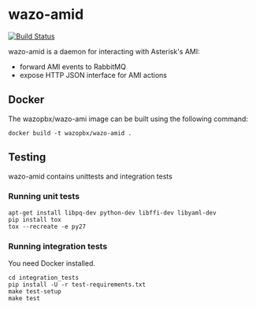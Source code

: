 # wazo-amid
[![Build Status](https://jenkins.wazo.community/buildStatus/icon?job=wazo-amid)](https://jenkins.wazo.community/job/wazo-amid)

wazo-amid is a daemon for interacting with Asterisk's AMI:

* forward AMI events to RabbitMQ
* expose HTTP JSON interface for AMI actions


## Docker

The wazopbx/wazo-ami image can be built using the following command:

    docker build -t wazopbx/wazo-amid .


## Testing

wazo-amid contains unittests and integration tests


### Running unit tests

```
apt-get install libpq-dev python-dev libffi-dev libyaml-dev
pip install tox
tox --recreate -e py27
```


### Running integration tests

You need Docker installed.

```
cd integration_tests
pip install -U -r test-requirements.txt
make test-setup
make test
```

